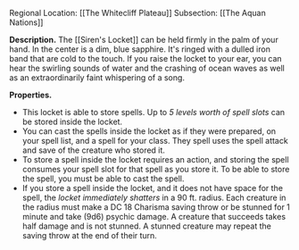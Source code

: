 Regional Location: [[The Whitecliff Plateau]]
Subsection: [[The Aquan Nations]]

**Description.** The [[Siren's Locket]] can be held firmly in the palm of your hand. In the center is a dim, blue sapphire. It's ringed with a dulled iron band that are cold to the touch. If you raise the locket to your ear, you can hear the swirling sounds of water and the crashing of ocean waves as well as an extraordinarily faint whispering of a song. 

**Properties.**
- This locket is able to store spells. Up to *5 levels worth of spell slots* can be stored inside the locket.
- You can cast the spells inside the locket as if they were prepared, on your spell list, and a spell for your class. They spell uses the spell attack and save of the creature who stored it. 
- To store a spell inside the locket requires an action, and storing the spell consumes your spell slot for that spell as you store it. To be able to store the spell, you must be able to cast the spell.
- If you store a spell inside the locket, and it does not have space for the spell, the *locket immediately shatters* in a 90 ft. radius. Each creature in the radius must make a DC 18 Charisma saving throw or be stunned for 1 minute and take (9d6) psychic damage. A creature that succeeds takes half damage and is not stunned. A stunned creature may repeat the saving throw at the end of their turn.
